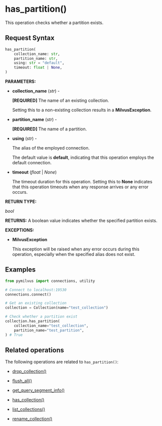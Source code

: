 # has_partition()

This operation checks whether a partition exists.

## Request Syntax

```python
has_partition(
    collection_name: str,
    partition_name: str,
    using: str = "default",
    timeout: float | None,
)
```

**PARAMETERS:**

- **collection_name** (*str*) -

    **[REQUIRED]**
The name of an existing collection.

    Setting this to a non-existing collection results in a **MilvusException**.

- **partition_name** (*str*) -

    **[REQUIRED]**
The name of a partition.

- **using** (*str*) - 

    The alias of the employed connection.

    The default value is **default**, indicating that this operation employs the default connection.

- **timeout** (*float* | *None*)  

    The timeout duration for this operation. Setting this to **None** indicates that this operation timeouts when any response arrives or any error occurs.

**RETURN TYPE:**

*bool*

**RETURNS:**
A boolean value indicates whether the specified partition exists.

**EXCEPTIONS:**

- **MilvusException**

    This exception will be raised when any error occurs during this operation, especially when the specified alias does not exist.

## Examples

```python
from pymilvus import connections, utility

# Connect to localhost:19530
connections.connect()

# Get an existing collection
collection = Collection(name="test_collection")

# Check whether a partition exist
collection.has_partition(
    collection_name="test_collection",
    partition_name="test_partition",
) # True
```

## Related operations

The following operations are related to `has_partition()`:

- [drop_collection()](drop_collection.md)

- [flush_all()](flush_all.md)

- [get_query_segment_info()](get_query_segment_info.md)

- [has_collection()](has_collection.md)

- [list_collections()](list_collections.md)

- [rename_collection()](rename_collection.md)

